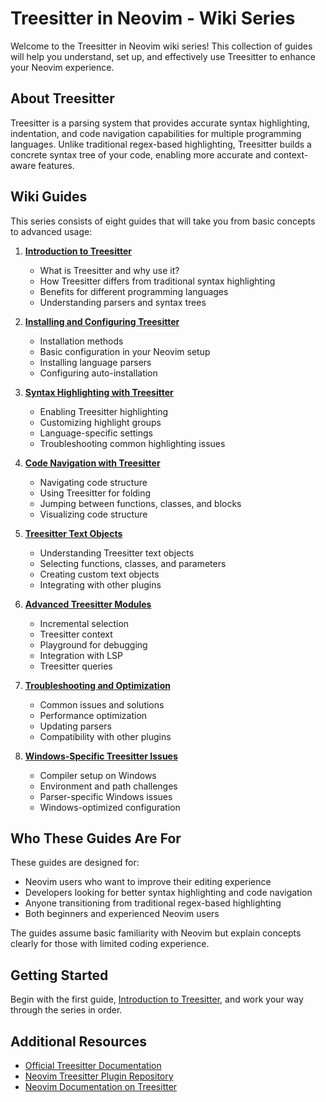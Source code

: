 # Treesitter in Neovim - Wiki Series

Welcome to the Treesitter in Neovim wiki series! This collection of guides will help you understand, set up, and effectively use Treesitter to enhance your Neovim experience.

## About Treesitter

Treesitter is a parsing system that provides accurate syntax highlighting, indentation, and code navigation capabilities for multiple programming languages. Unlike traditional regex-based highlighting, Treesitter builds a concrete syntax tree of your code, enabling more accurate and context-aware features.

## Wiki Guides

This series consists of eight guides that will take you from basic concepts to advanced usage:

1. [**Introduction to Treesitter**](01-introduction-to-treesitter.md)
   - What is Treesitter and why use it?
   - How Treesitter differs from traditional syntax highlighting
   - Benefits for different programming languages
   - Understanding parsers and syntax trees

2. [**Installing and Configuring Treesitter**](02-installing-and-configuring-treesitter.md)
   - Installation methods
   - Basic configuration in your Neovim setup
   - Installing language parsers
   - Configuring auto-installation

3. [**Syntax Highlighting with Treesitter**](03-syntax-highlighting-with-treesitter.md)
   - Enabling Treesitter highlighting
   - Customizing highlight groups
   - Language-specific settings
   - Troubleshooting common highlighting issues

4. [**Code Navigation with Treesitter**](04-code-navigation-with-treesitter.md)
   - Navigating code structure
   - Using Treesitter for folding
   - Jumping between functions, classes, and blocks
   - Visualizing code structure

5. [**Treesitter Text Objects**](05-treesitter-text-objects.md)
   - Understanding Treesitter text objects
   - Selecting functions, classes, and parameters
   - Creating custom text objects
   - Integrating with other plugins

6. [**Advanced Treesitter Modules**](06-advanced-treesitter-modules.md)
   - Incremental selection
   - Treesitter context
   - Playground for debugging
   - Integration with LSP
   - Treesitter queries

7. [**Troubleshooting and Optimization**](07-troubleshooting-and-optimization.md)
   - Common issues and solutions
   - Performance optimization
   - Updating parsers
   - Compatibility with other plugins

8. [**Windows-Specific Treesitter Issues**](08-windows-specific-treesitter-issues.md)
   - Compiler setup on Windows
   - Environment and path challenges
   - Parser-specific Windows issues
   - Windows-optimized configuration

## Who These Guides Are For

These guides are designed for:

- Neovim users who want to improve their editing experience
- Developers looking for better syntax highlighting and code navigation
- Anyone transitioning from traditional regex-based highlighting
- Both beginners and experienced Neovim users

The guides assume basic familiarity with Neovim but explain concepts clearly for those with limited coding experience.

## Getting Started

Begin with the first guide, [Introduction to Treesitter](01-introduction-to-treesitter.md), and work your way through the series in order.

## Additional Resources

- [Official Treesitter Documentation](https://tree-sitter.github.io/tree-sitter/)
- [Neovim Treesitter Plugin Repository](https://github.com/nvim-treesitter/nvim-treesitter)
- [Neovim Documentation on Treesitter](https://neovim.io/doc/user/treesitter.html)
